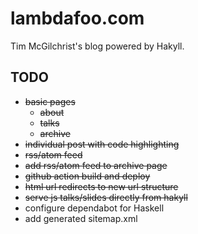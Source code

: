 lambdafoo.com
==========

Tim McGilchrist's blog powered by Hakyll.

TODO
----------

 * ~~basic pages~~
   * ~~about~~
   * ~~talks~~
   * ~~archive~~
 * ~~individual post with code highlighting~~
 * ~~rss/atom feed~~
 * ~~add rss/atom feed to archive page~~
 * ~~github action build and deploy~~
 * ~~html url redirects to new url structure~~
 * ~~serve js talks/slides directly from hakyll~~
 * configure dependabot for Haskell
 * add generated sitemap.xml
